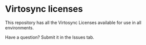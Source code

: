 # Virtosync licenses

This repository has all the Virtosync Licenses available for use in all environments.

Have a question?
Submit it in the Issues tab.
